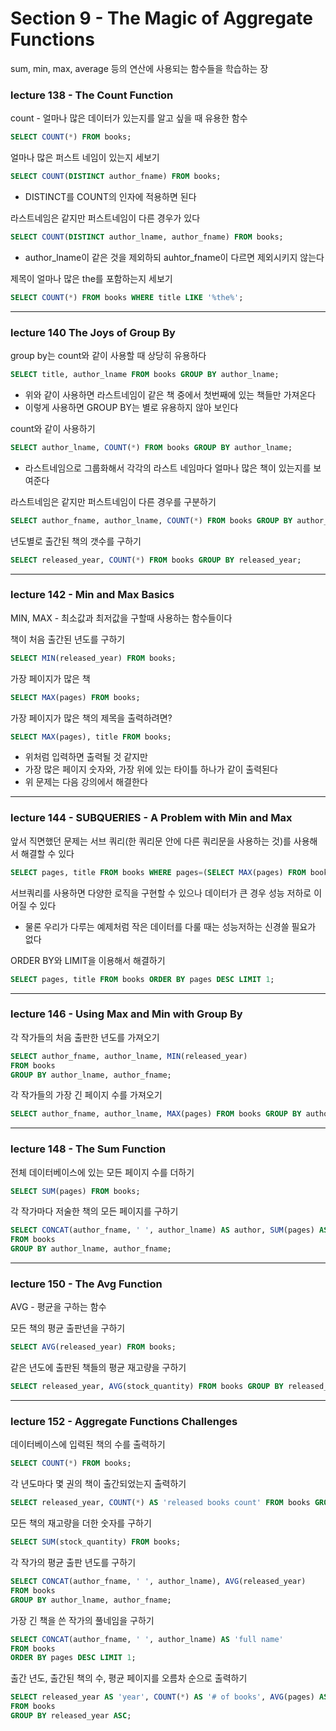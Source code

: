 # Section 9 - The Magic of Aggregate Functions

sum, min, max, average 등의 연산에 사용되는 함수들을 학습하는 장

### lecture 138 - The Count Function

count - 얼마나 많은 데이터가 있는지를 알고 싶을 때 유용한 함수
```sql
SELECT COUNT(*) FROM books;
```

얼마나 많은 퍼스트 네임이 있는지 세보기
```sql
SELECT COUNT(DISTINCT author_fname) FROM books;
```
* DISTINCT를 COUNT의 인자에 적용하면 된다

라스트네임은 같지만 퍼스트네임이 다른 경우가 있다
```sql
SELECT COUNT(DISTINCT author_lname, author_fname) FROM books;
```
* author_lname이 같은 것을 제외하되 auhtor_fname이 다르면 제외시키지 않는다

제목이 얼마나 많은 the를 포함하는지 세보기
```sql
SELECT COUNT(*) FROM books WHERE title LIKE '%the%';
```

---

### lecture 140 The Joys of Group By

group by는 count와 같이 사용할 때 상당히 유용하다
```sql
SELECT title, author_lname FROM books GROUP BY author_lname;
```
* 위와 같이 사용하면 라스트네임이 같은 책 중에서 첫번째에 있는 책들만 가져온다
* 이렇게 사용하면 GROUP BY는 별로 유용하지 않아 보인다

count와 같이 사용하기
```sql
SELECT author_lname, COUNT(*) FROM books GROUP BY author_lname;
```
* 라스트네임으로 그룹화해서 각각의 라스트 네임마다 얼마나 많은 책이 있는지를 보여준다

라스트네임은 같지만 퍼스트네임이 다른 경우를 구분하기
```sql
SELECT author_fname, author_lname, COUNT(*) FROM books GROUP BY author_lname, author_fname;
```

년도별로 출간된 책의 갯수를 구하기
```sql
SELECT released_year, COUNT(*) FROM books GROUP BY released_year;
```

---

### lecture 142 - Min and Max Basics

MIN, MAX - 최소값과 최저값을 구할때 사용하는 함수들이다

책이 처음 출간된 년도를 구하기
```sql
SELECT MIN(released_year) FROM books;
```

가장 페이지가 많은 책
```sql
SELECT MAX(pages) FROM books;
```

가장 페이지가 많은 책의 제목을 출력하려면?
```sql
SELECT MAX(pages), title FROM books;
```
* 위처럼 입력하면 출력될 것 같지만
* 가장 많은 페이지 숫자와, 가장 위에 있는 타이틀 하나가 같이 출력된다
* 위 문제는 다음 강의에서 해결한다

--- 

### lecture 144 - SUBQUERIES - A Problem with Min and Max

앞서 직면했던 문제는 서브 쿼리(한 쿼리문 안에 다른 쿼리문을 사용하는 것)를 사용해서 해결할 수 있다
```sql
SELECT pages, title FROM books WHERE pages=(SELECT MAX(pages) FROM books);
```

서브쿼리를 사용하면 다양한 로직을 구현할 수 있으나 데이터가 큰 경우 성능 저하로 이어질 수 있다
* 물론 우리가 다루는 예제처럼 작은 데이터를 다룰 때는 성능저하는 신경쓸 필요가 없다

ORDER BY와 LIMIT을 이용해서 해결하기
```sql
SELECT pages, title FROM books ORDER BY pages DESC LIMIT 1;
```

---

### lecture 146 - Using Max and Min with Group By

각 작가들의 처음 출판한 년도를 가져오기
```sql
SELECT author_fname, author_lname, MIN(released_year) 
FROM books 
GROUP BY author_lname, author_fname; 
```

각 작가들의 가장 긴 페이지 수를 가져오기
```sql
SELECT author_fname, author_lname, MAX(pages) FROM books GROUP BY author_lname, author_fname;
```

---

### lecture 148 - The Sum Function

전체 데이터베이스에 있는 모든 페이지 수를 더하기
```sql
SELECT SUM(pages) FROM books;
```

각 작가마다 저술한 책의 모든 페이지를 구하기
```sql
SELECT CONCAT(author_fname, ' ', author_lname) AS author, SUM(pages) AS 'total page' 
FROM books
GROUP BY author_lname, author_fname;
```

---

### lecture 150 - The Avg Function

AVG - 평균을 구하는 함수

모든 책의 평균 출판년을 구하기
```sql
SELECT AVG(released_year) FROM books;
```

같은 년도에 출판된 책들의 평균 재고량을 구하기
```sql
SELECT released_year, AVG(stock_quantity) FROM books GROUP BY released_year ASC;
```

---

### lecture 152 - Aggregate Functions Challenges

데이터베이스에 입력된 책의 수를 출력하기
```sql
SELECT COUNT(*) FROM books;
```

각 년도마다 몇 권의 책이 출간되었는지 출력하기
```sql
SELECT released_year, COUNT(*) AS 'released books count' FROM books GROUP BY released_year;
```

모든 책의 재고량을 더한 숫자를 구하기
```sql
SELECT SUM(stock_quantity) FROM books;
```

각 작가의 평균 출판 년도를 구하기
```sql
SELECT CONCAT(author_fname, ' ', author_lname), AVG(released_year) 
FROM books
GROUP BY author_lname, author_fname;
```

가장 긴 책을 쓴 작가의 풀네임을 구하기
```sql
SELECT CONCAT(author_fname, ' ', author_lname) AS 'full name'
FROM books
ORDER BY pages DESC LIMIT 1;
```

출간 년도, 출간된 책의 수, 평균 페이지를 오름차 순으로 출력하기
```sql
SELECT released_year AS 'year', COUNT(*) AS '# of books', AVG(pages) AS 'avg pages'
FROM books
GROUP BY released_year ASC;
```